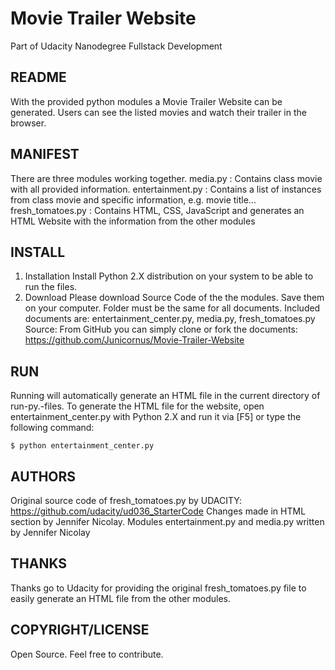 # Movie Trailer Website
Part of Udacity Nanodegree Fullstack Development

## README

With the provided python modules a Movie Trailer Website can be generated.
Users can see the listed movies and watch their trailer in the browser.

## MANIFEST

There are three modules working together.
    media.py : Contains class movie with all provided information.
    entertainment.py : Contains a list of instances from class movie and specific information, e.g. movie title...
    fresh_tomatoes.py : Contains HTML, CSS, JavaScript and generates an HTML Website with the information from the other modules

## INSTALL

1. Installation
Install Python 2.X distribution on your system to be able to run the files.
2. Download
Please download Source Code of the the modules.
Save them on your computer. Folder must be the same for all documents.
Included documents are: entertainment_center.py, media.py, fresh_tomatoes.py
Source: From GitHub you can simply clone or fork the documents: https://github.com/Junicornus/Movie-Trailer-Website

## RUN

Running will automatically generate an HTML file in the current directory of run-py.-files.
To generate the HTML file for the website, open entertainment_center.py with Python 2.X and run it via [F5]
or type the following command:

    $ python entertainment_center.py
   
## AUTHORS

Original source code of fresh_tomatoes.py by UDACITY: https://github.com/udacity/ud036_StarterCode
Changes made in HTML section by Jennifer Nicolay. 
Modules entertainment.py and media.py written by Jennifer Nicolay

## THANKS

Thanks go to Udacity for providing the original fresh_tomatoes.py file to easily generate an HTML file from the other modules.

## COPYRIGHT/LICENSE

Open Source. Feel free to contribute.

